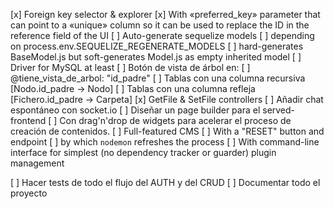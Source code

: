 [x] Foreign key selector & explorer
  [x] With «preferred_key» parameter that can point to a «unique» column so it can be used to replace the ID in the reference field of the UI
[ ] Auto-generate sequelize models
  [ ] depending on process.env.SEQUELIZE_REGENERATE_MODELS
  [ ] hard-generates BaseModel.js but soft-generates Model.js as empty inherited model
[ ] Driver for MySQL at least
[ ] Botón de vista de árbol en:
  [ ] @tiene_vista_de_arbol: "id_padre"
  [ ] Tablas con una columna recursiva [Nodo.id_padre -> Nodo]
  [ ] Tablas con una columna refleja [Fichero.id_padre -> Carpeta]
[x] GetFile & SetFile controllers
[ ] Añadir chat espontáneo con socket.io
[ ] Diseñar un page builder para el served-frontend
  [ ] Con drag'n'drop de widgets para acelerar el proceso de creación de contenidos.
  [ ] Full-featured CMS
    [ ] With a "RESET" button and endpoint
      [ ] by which `nodemon` refreshes the process
    [ ] With command-line interface for simplest (no dependency tracker or guarder) plugin management
    

[ ] Hacer tests de todo el flujo del AUTH y del CRUD
[ ] Documentar todo el proyecto



